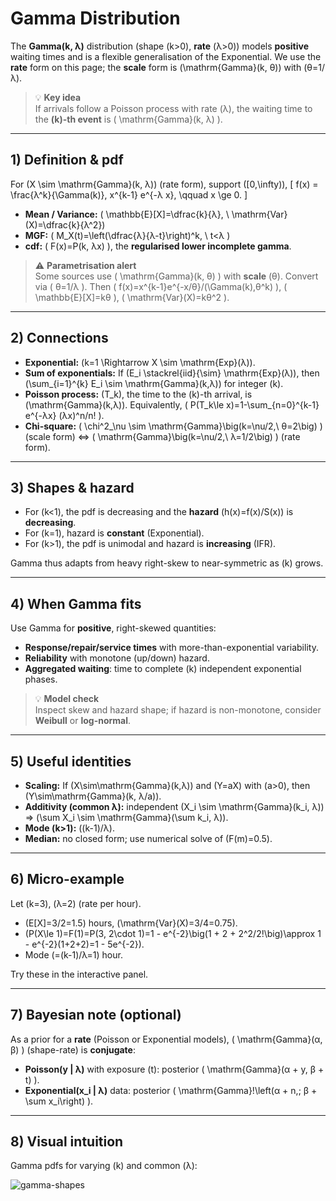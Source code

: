 # Gamma Distribution

The **Gamma(k, λ)** distribution (shape \(k>0\), **rate** \(λ>0\)) models **positive** waiting times and is a flexible generalisation of the Exponential. We use the **rate** form on this page; the **scale** form is \(\mathrm{Gamma}(k, θ)\) with \(θ=1/λ\).

> 💡 **Key idea**  
> If arrivals follow a Poisson process with rate \(λ\), the waiting time to the **\(k\)-th event** is \( \mathrm{Gamma}(k, λ) \).

---

## 1) Definition & pdf

For \(X \sim \mathrm{Gamma}(k, λ)\) (rate form), support \([0,\infty)\),
\[
f(x) = \frac{λ^k}{\Gamma(k)}\, x^{k-1} e^{-λ x}, \qquad x \ge 0.
\]

- **Mean / Variance:** \( \mathbb{E}[X]=\dfrac{k}{λ}, \ \mathrm{Var}(X)=\dfrac{k}{λ^2}\)  
- **MGF:** \( M_X(t)=\left(\dfrac{λ}{λ-t}\right)^k, \ t<λ \)  
- **cdf:** \( F(x)=P(k, λx) \), the **regularised lower incomplete gamma**.

> ⚠️ **Parametrisation alert**  
> Some sources use \( \mathrm{Gamma}(k, θ) \) with **scale** \(θ\). Convert via \( θ=1/λ \). Then \( f(x)=x^{k-1}e^{-x/θ}/(\Gamma(k)\,θ^k) \), \( \mathbb{E}[X]=kθ \), \( \mathrm{Var}(X)=kθ^2 \).

---

## 2) Connections

- **Exponential:** \(k=1 \Rightarrow X \sim \mathrm{Exp}(λ)\).  
- **Sum of exponentials:** If \(E_i \stackrel{iid}{\sim} \mathrm{Exp}(λ)\), then \(\sum_{i=1}^{k} E_i \sim \mathrm{Gamma}(k,λ)\) for integer \(k\).  
- **Poisson process:** \(T_k\), the time to the \(k\)-th arrival, is \(\mathrm{Gamma}(k,λ)\). Equivalently, \( P(T_k\le x)=1-\sum_{n=0}^{k-1} e^{-λx} (λx)^n/n! \).  
- **Chi-square:** \( \chi^2_\nu \sim \mathrm{Gamma}\big(k=\nu/2,\ θ=2\big) \) (scale form) ⇔ \( \mathrm{Gamma}\big(k=\nu/2,\ λ=1/2\big) \) (rate form).

---

## 3) Shapes & hazard

- For \(k<1\), the pdf is decreasing and the **hazard** \(h(x)=f(x)/S(x)\) is **decreasing**.  
- For \(k=1\), hazard is **constant** (Exponential).  
- For \(k>1\), the pdf is unimodal and hazard is **increasing** (IFR).

Gamma thus adapts from heavy right-skew to near-symmetric as \(k\) grows.

---

## 4) When Gamma fits

Use Gamma for **positive**, right-skewed quantities:

- **Response/repair/service times** with more-than-exponential variability.  
- **Reliability** with monotone (up/down) hazard.  
- **Aggregated waiting**: time to complete \(k\) independent exponential phases.

> 💡 **Model check**  
> Inspect skew and hazard shape; if hazard is non-monotone, consider **Weibull** or **log-normal**.

---

## 5) Useful identities

- **Scaling:** If \(X\sim\mathrm{Gamma}(k,λ)\) and \(Y=aX\) with \(a>0\), then \(Y\sim\mathrm{Gamma}(k, λ/a)\).  
- **Additivity (common λ):** independent \(X_i \sim \mathrm{Gamma}(k_i, λ)\) ⇒ \(\sum X_i \sim \mathrm{Gamma}(\sum k_i, λ)\).  
- **Mode (k>1):** \((k-1)/λ\).  
- **Median:** no closed form; use numerical solve of \(F(m)=0.5\).

---

## 6) Micro-example

Let \(k=3\), \(λ=2\) (rate per hour).

- \(E[X]=3/2=1.5\) hours, \(\mathrm{Var}(X)=3/4=0.75\).  
- \(P(X\le 1)=F(1)=P(3, 2\cdot 1)=1 - e^{-2}\big(1 + 2 + 2^2/2!\big)\approx 1 - e^{-2}(1+2+2)=1 - 5e^{-2}\).  
- Mode \(=(k-1)/λ=1\) hour.

Try these in the interactive panel.

---

## 7) Bayesian note (optional)

As a prior for a **rate** (Poisson or Exponential models), \( \mathrm{Gamma}(α, β) \) (shape-rate) is **conjugate**:
- **Poisson(y | λ)** with exposure \(t\): posterior \( \mathrm{Gamma}(α + y, β + t) \).
- **Exponential(x_i | λ)** data: posterior \( \mathrm{Gamma}\!\left(α + n,\; β + \sum x_i\right) \).

---

## 8) Visual intuition

Gamma pdfs for varying \(k\) and common \(λ\):

![gamma-shapes](/images/gamma-distribution.png)


